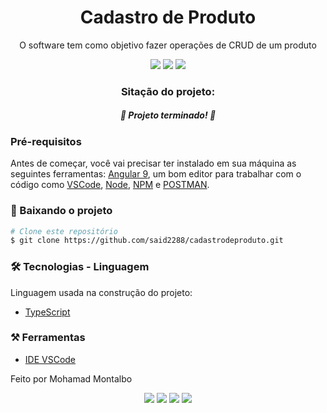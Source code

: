 
<h1 align="center">Cadastro de Produto</h1>

<p align="center">O software tem como objetivo fazer operações de CRUD de um produto</p>

<div align="center">
<img src="https://img.shields.io/badge/-Angular-critical"/>
<img src="https://img.shields.io/badge/-TypeScript-informational"/>
<img src="https://img.shields.io/badge/License-MIT-blue"/>
</div>

<h3 align="center">Sitação do projeto:</h3>
<h5 align="center">🚀 Projeto terminado! 🚀</h5>


### Pré-requisitos

Antes de começar, você vai precisar ter instalado em sua máquina as seguintes ferramentas:
[Angular 9](https://angular.io/), um bom editor para trabalhar com o código como [VSCode](https://code.visualstudio.com/),
[Node](https://nodejs.org/en/), [NPM](https://www.npmjs.com/) e [POSTMAN](https://www.postman.com/).


### 🎲 Baixando o projeto

```bash
# Clone este repositório
$ git clone https://github.com/said2288/cadastrodeproduto.git
```

### 🛠 Tecnologias - Linguagem

Linguagem usada na construção do projeto:

- [TypeScript](https://google.github.io/styleguide/tsguide.html)


### ⚒️ Ferramentas

- [IDE VSCode](https://code.visualstudio.com/)

Feito por Mohamad Montalbo

<div align="center"><img src="https://img.shields.io/badge/(19) 983999224-25D366?&style=for-the-badge&logo=whatsapp&logoColor=white"/>
<img src="https://img.shields.io/badge/Mohamad Montalbo-%230077B5.svg?&style=for-the-badge&logo=linkedin&logoColor=white"/>
<img src="https://img.shields.io/badge/montalbo005@gmail.com-D14836?&style=for-the-badge&logo=gmail&logoColor=white"/>
<img src="https://img.shields.io/badge/said2288@hotmail.com-0078D4?logo=microsoft-outlook&logoColor=white&style=for-the-badge"/>
</div>
